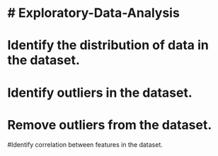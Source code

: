 # # Exploratory-Data-Analysis
# Identify the distribution of data in the dataset.

# Identify outliers in the dataset.

# Remove outliers from the dataset.

#Identify correlation between features in the dataset.
